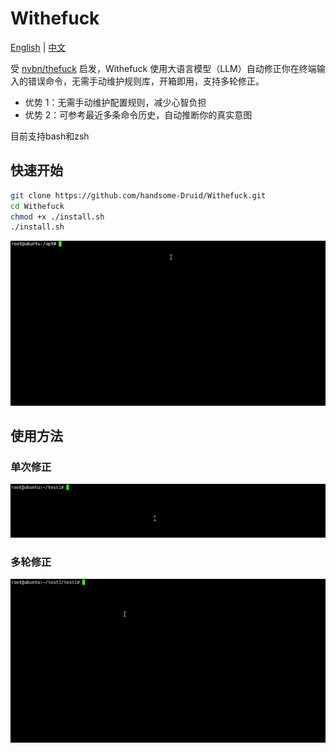 # Withefuck

[English](./README.en.md) | [中文](./README.md)

受 [nvbn/thefuck](https://github.com/nvbn/thefuck) 启发，Withefuck 使用大语言模型（LLM）自动修正你在终端输入的错误命令，无需手动维护规则库，开箱即用，支持多轮修正。

- 优势 1：无需手动维护配置规则，减少心智负担
- 优势 2：可参考最近多条命令历史，自动推断你的真实意图

目前支持bash和zsh

## 快速开始

```bash
git clone https://github.com/handsome-Druid/Withefuck.git
cd Withefuck
chmod +x ./install.sh
./install.sh
```

![Install](./docs/demo-install.gif)

## 使用方法

### 单次修正

![Quick Fix](./docs/demo-quick-fix.gif)


### 多轮修正


![Iterative Fix](./docs/demo-iterative-fix.gif)
